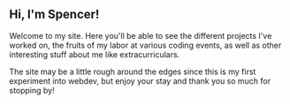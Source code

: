 ## Hi, I'm Spencer!

Welcome to my site. Here you'll be able to see the different projects I've worked on, the fruits of my labor at various coding events, as well as other interesting stuff about me like extracurriculars.

The site may be a little rough around the edges since this is my first experiment into webdev, but enjoy your stay and thank you so much for stopping by!
